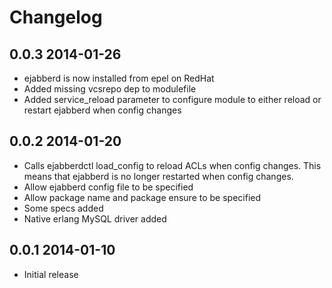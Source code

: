 # Changelog

## 0.0.3 2014-01-26
- ejabberd is now installed from epel on RedHat
- Added missing vcsrepo dep to modulefile
- Added service_reload parameter to configure module to either reload or restart ejabberd when config changes

## 0.0.2 2014-01-20
- Calls ejabberdctl load_config to reload ACLs when config changes. This means that ejabberd is no longer restarted when config changes.
- Allow ejabberd config file to be specified
- Allow package name and package ensure to be specified
- Some specs added
- Native erlang MySQL driver added

## 0.0.1 2014-01-10
- Initial release
